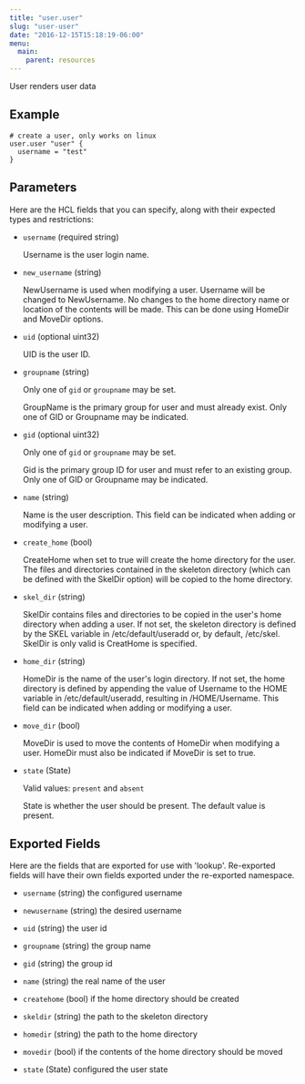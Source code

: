 ```yaml
---
title: "user.user"
slug: "user-user"
date: "2016-12-15T15:18:19-06:00"
menu:
  main:
    parent: resources
---
```



User renders user data


## Example

```hcl
# create a user, only works on linux
user.user "user" {
  username = "test"
}

```


## Parameters

Here are the HCL fields that you can specify, along with their expected types
and restrictions:


- `username` (required string)

  Username is the user login name.

- `new_username` (string)

  NewUsername is used when modifying a user.
Username will be changed to NewUsername. No changes to the home directory
name or location of the contents will be made. This can be done using
HomeDir and MoveDir options.

- `uid` (optional uint32)

  UID is the user ID.

- `groupname` (string)


	Only one of `gid` or `groupname` may be set.

  GroupName is the primary group for user and must already exist.
Only one of GID or Groupname may be indicated.

- `gid` (optional uint32)


	Only one of `gid` or `groupname` may be set.

  Gid is the primary group ID for user and must refer to an existing group.
Only one of GID or Groupname may be indicated.

- `name` (string)

  Name is the user description.
This field can be indicated when adding or modifying a user.

- `create_home` (bool)

  CreateHome when set to true will create the home directory for the user.
The files and directories contained in the skeleton directory (which can be
defined with the SkelDir option) will be copied to the home directory.

- `skel_dir` (string)

  SkelDir contains files and directories to be copied in the user's home
directory when adding a user. If not set, the skeleton directory is defined
by the SKEL variable in /etc/default/useradd or, by default, /etc/skel.
SkelDir is only valid is CreatHome is specified.

- `home_dir` (string)

  HomeDir is the name of the user's login directory. If not set, the home
directory is defined by appending the value of Username to the HOME
variable in /etc/default/useradd, resulting in /HOME/Username.
This field can be indicated when adding or modifying a user.

- `move_dir` (bool)

  MoveDir is used to move the contents of HomeDir when modifying a user.
HomeDir must also be indicated if MoveDir is set to true.

- `state` (State)


	Valid values: `present` and `absent`

  State is whether the user should be present.
The default value is present.


## Exported Fields

Here are the fields that are exported for use with 'lookup'.  Re-exported fields
will have their own fields exported under the re-exported namespace.


- `username` (string)
  the configured username
 
- `newusername` (string)
  the desired username
 
- `uid` (string)
  the user id
 
- `groupname` (string)
  the group name
 
- `gid` (string)
  the group id
 
- `name` (string)
  the real name of the user
 
- `createhome` (bool)
  if the home directory should be created
 
- `skeldir` (string)
  the path to the skeleton directory
 
- `homedir` (string)
  the path to the home directory
 
- `movedir` (bool)
  if the contents of the home directory should be moved
 
- `state` (State)
  configured the user state
  

